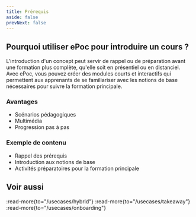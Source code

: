 ```yaml
---
title: Prérequis
aside: false
prevNext: false
---
```


## Pourquoi utiliser ePoc pour introduire un cours ?

L'introduction d'un concept peut servir de rappel ou de préparation avant une formation plus complète, qu'elle soit en présentiel ou en distanciel. Avec ePoc, vous pouvez créer des modules courts et interactifs qui permettent aux apprenants de se familiariser avec les notions de base nécessaires pour suivre la formation principale.

### Avantages

- Scénarios pédagogiques
- Multimédia
- Progression pas à pas

### Exemple de contenu

- Rappel des prérequis
- Introduction aux notions de base
- Activités préparatoires pour la formation principale

## Voir aussi

:read-more{to="/usecases/hybrid"}
:read-more{to="/usecases/takeaway"}
:read-more{to="/usecases/onboarding"}